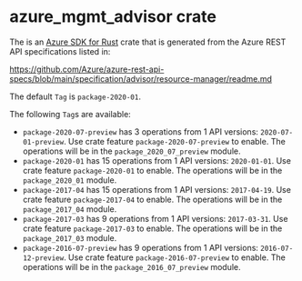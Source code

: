 # azure_mgmt_advisor crate

The is an [Azure SDK for Rust](https://github.com/Azure/azure-sdk-for-rust) crate that is generated from the Azure REST API specifications listed in:

https://github.com/Azure/azure-rest-api-specs/blob/main/specification/advisor/resource-manager/readme.md

The default `Tag` is `package-2020-01`.

The following `Tag`s are available:

- `package-2020-07-preview` has 3 operations from 1 API versions: `2020-07-01-preview`. Use crate feature `package-2020-07-preview` to enable. The operations will be in the `package_2020_07_preview` module.
- `package-2020-01` has 15 operations from 1 API versions: `2020-01-01`. Use crate feature `package-2020-01` to enable. The operations will be in the `package_2020_01` module.
- `package-2017-04` has 15 operations from 1 API versions: `2017-04-19`. Use crate feature `package-2017-04` to enable. The operations will be in the `package_2017_04` module.
- `package-2017-03` has 9 operations from 1 API versions: `2017-03-31`. Use crate feature `package-2017-03` to enable. The operations will be in the `package_2017_03` module.
- `package-2016-07-preview` has 9 operations from 1 API versions: `2016-07-12-preview`. Use crate feature `package-2016-07-preview` to enable. The operations will be in the `package_2016_07_preview` module.